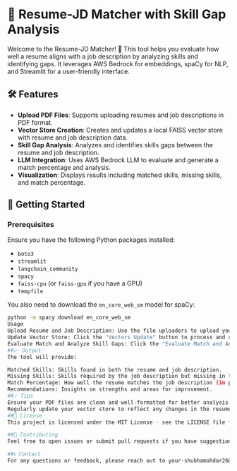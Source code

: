 # 📄 Resume-JD Matcher with Skill Gap Analysis

Welcome to the Resume-JD Matcher! 🎉 This tool helps you evaluate how well a resume aligns with a job description by analyzing skills and identifying gaps. It leverages AWS Bedrock for embeddings, spaCy for NLP, and Streamlit for a user-friendly interface.

## 🛠️ Features

- **Upload PDF Files**: Supports uploading resumes and job descriptions in PDF format.
- **Vector Store Creation**: Creates and updates a local FAISS vector store with resume and job description data.
- **Skill Gap Analysis**: Analyzes and identifies skills gaps between the resume and job description.
- **LLM Integration**: Uses AWS Bedrock LLM to evaluate and generate a match percentage and analysis.
- **Visualization**: Displays results including matched skills, missing skills, and match percentage.

## 🚀 Getting Started

### Prerequisites

Ensure you have the following Python packages installed:

- `boto3`
- `streamlit`
- `langchain_community`
- `spacy`
- `faiss-cpu` (or `faiss-gpu` if you have a GPU)
- `tempfile`

You also need to download the `en_core_web_sm` model for spaCy:

```bash
python -m spacy download en_core_web_sm
Usage
Upload Resume and Job Description: Use the file uploaders to upload your PDF files.
Update Vector Store: Click the "Vectors Update" button to process and create/update the vector store.
Evaluate Match and Analyze Skill Gaps: Click the "Evaluate Match and Analyze Skill Gaps" button to get a detailed skill gap analysis and match percentage.
##📈 Output
The tool will provide:

Matched Skills: Skills found in both the resume and job description.
Missing Skills: Skills required by the job description but missing in the resume.
Match Percentage: How well the resume matches the job description (in percentage).
Recommendations: Insights on strengths and areas for improvement.
##💡 Tips
Ensure your PDF files are clean and well-formatted for better analysis.
Regularly update your vector store to reflect any changes in the resume or job description.
##📝 License
This project is licensed under the MIT License - see the LICENSE file for details.

##🤝 Contributing
Feel free to open issues or submit pull requests if you have suggestions or improvements!

##📞 Contact
For any questions or feedback, please reach out to your-shubhamohdar26@gmail.com.
